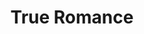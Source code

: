 ---
title: "True Romance"

year: 1993

director: "Quentin Tarantino"

summary: "Directed by Tony Scott, Gary Oldman plays a wannabe black pimp, Dennis Hopper plays Christian Slaters dad, Val Kilmer plays Elvis, and Brad Pitt plays someone who is poor and unhealthy in this type-casting bonanza!"

comment: "If you want to be cool like me, you mention this when asked about your favourite tarantino movie. Fuck them reservoir dogs-lovers!"

image: "https://media.giphy.com/media/czCid2PTeiyZGXasMm/giphy.gif"

imdb: "https://www.imdb.com/title/tt0108399/"

quotes:
  
---